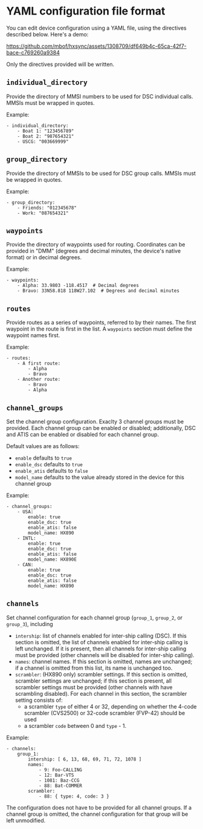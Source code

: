 # YAML configuration file format

You can edit device configuration using a YAML file, using the directives
described below. Here's a demo:

https://github.com/mbof/hxsync/assets/1308709/df649b4c-65ca-42f7-bace-c769260a9384

Only the directives provided will be written.

## `individual_directory`

Provide the directory of MMSI numbers to be used for DSC individual calls. MMSIs
must be wrapped in quotes.

Example:

```
- individual_directory:
    - Boat 1: "123456789"
    - Boat 2: "987654321"
    - USCG: "003669999"
```

## `group_directory`

Provide the directory of MMSIs to be used for DSC group calls. MMSIs must be
wrapped in quotes.

Example:

```
- group_directory:
    - Friends: "012345678"
    - Work: "087654321"
```

## `waypoints`

Provide the directory of waypoints used for routing. Coordinates can be provided
in "DMM" (degrees and decimal minutes, the device's native format) or in decimal
degrees.

Example:

```
- waypoints:
    - Alpha: 33.9803 -118.4517  # Decimal degrees
    - Bravo: 33N58.818 118W27.102  # Degrees and decimal minutes
```

## `routes`

Provide routes as a series of waypoints, referred to by their names. The first
waypoint in the route is first in the list. A `waypoints` section must define
the waypoint names first.

Example:

```
- routes:
    - A first route:
        - Alpha
        - Bravo
    - Another route:
        - Bravo
        - Alpha
```

## `channel_groups`

Set the channel group configuration. Exaclty 3 channel groups must be provided.
Each channel group can be enabled or disabled; additionally, DSC and ATIS can be
enabled or disabled for each channel group.

Default values are as follows:

- `enable` defaults to `true`
- `enable_dsc` defaults to `true`
- `enable_atis` defaults to `false`
- `model_name` defaults to the value already stored in the device for this
  channel group

Example:

```
- channel_groups:
    - USA:
        enable: true
        enable_dsc: true
        enable_atis: false
        model_name: HX890
    - INTL:
        enable: true
        enable_dsc: true
        enable_atis: false
        model_name: HX890E
    - CAN:
        enable: true
        enable_dsc: true
        enable_atis: false
        model_name: HX890

```

## `channels`

Set channel configuration for each channel group (`group_1`, `group_2`, or
`group_3`), including

- `intership`: list of channels enabled for inter-ship calling (DSC). If this
  section is omitted, the list of channels enabled for inter-ship calling is
  left unchanged. If it is present, then all channels for inter-ship calling
  must be provided (other channels will be disabled for inter-ship calling).
- `names`: channel names. If this section is omitted, names are unchanged; if a
  channel is omitted from this list, its name is unchanged too.
- `scrambler`: (HX890 only) scrambler settings. If this section is omitted,
  scrambler settings are unchanged; if this section is present, all scrambler
  settings must be provided (other channels with have scrambling disabled). For
  each channel in this section, the scrambler setting consists of:
  - a scrambler `type` of either 4 or 32, depending on whether the 4-code
    scrambler (CVS2500) or 32-code scrambler (FVP-42) should be used
  - a scrambler `code` between 0 and `type` - 1.

Example:

```
- channels:
    group_1:
        intership: [ 6, 13, 68, 69, 71, 72, 1078 ]
        names:
            - 9: Foo-CALLING
            - 12: Bar-VTS
            - 1081: Baz-CCG
            - 88: Bat-COMMER
        scrambler:
            - 88: { type: 4, code: 3 }
```

The configuration does not have to be provided for all channel groups. If a
channel group is omitted, the channel configuration for that group will be left
unmodified.
